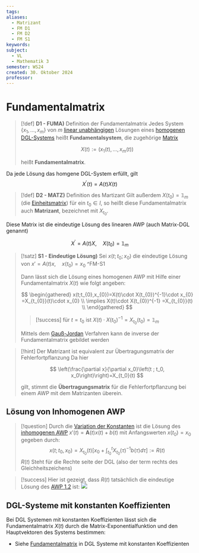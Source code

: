 ```yaml
---
tags: 
aliases:
  - Matrizant
  - FM D1
  - FM D2
  - FM S1
keywords: 
subject:
  - VL
  - Mathematik 3
semester: WS24
created: 30. Oktober 2024
professor:
---
```

 

# Fundamentalmatrix

> [!def] **D1 - FUMA)** Definition der Fundamentalmatrix
> Jedes System $\left\{x_1, \ldots, x_m\right\}$ von $m$ [linear unabhängigen](Algebra/Lineare%20Abhängigkeit.md) Lösungen eines [homogenen DGL-Systems](Lineare%20DGL-Systeme%201.%20Ordnung.md#^AWP1-2) heißt **Fundamentalsystem**, die zugehörige [Matrix](Algebra/Matrix.md)
> 
> $$
> X(t):=\left(x_1(t), \ldots, x_m(t)\right)
> $$
> 
> heißt **Fundamentalmatrix**.


Da jede Lösung das homgene DGL-System erfüllt, gilt
$$
X^{\prime}(t)=A(t) X(t)
$$

> [!def] **D2 - MATZ)** Definition des Martizant
> Gilt außerdem $X\left(t_0\right)=\mathbb{1}_m$ (die [Einheitsmatrix](Algebra/Einheitsmatrix.md)) für ein $t_0 \in I$, so heißt diese Fundamentalmatrix auch **Matrizant**, bezeichnet mit $X_{t_0}$.
> 


Diese Matrix ist die eindeutige Lösung des linearen AWP (auch Matrix-DGL genannt)

$$
X^{\prime}=A(t) X, \quad X\left(t_0\right)=\mathbb{1}_m
$$

> [!satz] **S1 - Eindeutige Lösung)** Sei $x(t;t_{0};x_{0})$ die eindeutige Lösung von $x'=A(t)x,\quad x(t_{0}) = x_{0}$ ^FM-S1
> 
> Dann lässt sich die Lösung eines homogenen AWP mit Hilfe einer Fundamentalmatrix $X(t)$ wie folgt angeben:
> 
> $$
> \begin{gathered}
> x(t;t_{0},x_{0})=X(t)\cdot X(t_{0})^{-1}\cdot x_{0} =X_{t_{0}}(t)\cdot x_{0} \\ \implies X(t)\cdot X(t_{0})^{-1} =X_{t_{0}}(t) \\
> \end{gathered}
> $$
> 
> > [!success] für $t=t_{0}$ ist $X(t)\cdot X(t_{0})^{-1}=X_{t_{0}}(t_{0})=\mathbb{1}_{m}$
> 
> Mittels dem [Gauß-Jordan](Algebra/Gauß-Jordan-Verfahren.md) Verfahren kann de inverse der Fundamentalmatrix gebildet werden
> 


> [!hint] Der Matrizant ist equivalent zur Übertragungsmatrix der Fehlerfortpflanzung
> Da hier
> 
> $$
> \left(\frac{\partial x}{\partial x_0}\left(t ; t_0, x_0\right)\right)=X_{t_0}(t)
> $$
> 
> gilt, stimmt die **Übertragungsmatrix** für die Fehlerfortpflanzung bei einem AWP mit dem Matrizanten überein.

## Lösung von Inhomogenen AWP

> [!question] Durch die [Variation der Konstanten](Analysis/Variation%20der%20Konstanten.md) ist die Lösung des [inhomogenen AWP](Lineare%20DGL-Systeme%201.%20Ordnung.md#^AWP1-1) $x'(t)=\mathbf{A}(t)x(t)+b(t)$ mit Anfangswerten $x(t_{0})=x_{0}$ gegeben durch: 
> $$x\left(t ; t_0, x_0\right)=X_{t_0}(t)\left[x_0+\int_{t_0}^t X_{t_0}(\tau)^{-1} b(\tau) d \tau\right]:=R(t)$$
> $R(t)$ Steht für die Rechte seite der DGL (also der term rechts des Gleichheitszeichens)

> [!success] Hier ist gezeigt, dass $R(t)$ tatsächlich die eindeutige Lösung des [AWP 1.2](Lineare%20DGL-Systeme%201.%20Ordnung.md) ist:
> ![](assets/Pasted%20image%2020241106135932.png)

## DGL-Systeme mit konstanten Koeffizienten

Bei DGL Systemen mit konstanten Koeffizienten lässt sich die Fundamentalmatrix $X(t)$ durch die Matrix-Exponentialfunktion und den Hauptvektoren des Systems bestimmen: 

- Siehe [Fundamentalmatrix](Lineare%20DGL-Systeme%201.%20Ordung%20mit%20konstanten%20Koeffizienten.md#Fundamentalmatrix) in DGL Systeme mit konstanten Koeffizienten
